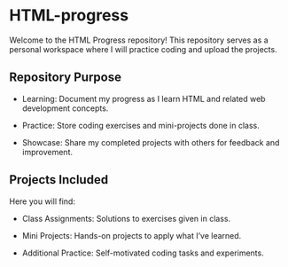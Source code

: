 # HTML-progress
Welcome to the HTML Progress repository! This repository serves as a personal workspace where I will practice coding and upload the projects.

## Repository Purpose

- Learning: Document my progress as I learn HTML and related web development concepts.

- Practice: Store coding exercises and mini-projects done in class.

- Showcase: Share my completed projects with others for feedback and improvement.

## Projects Included

Here you will find:

- Class Assignments: Solutions to exercises given in class.

- Mini Projects: Hands-on projects to apply what I’ve learned.

- Additional Practice: Self-motivated coding tasks and experiments.
